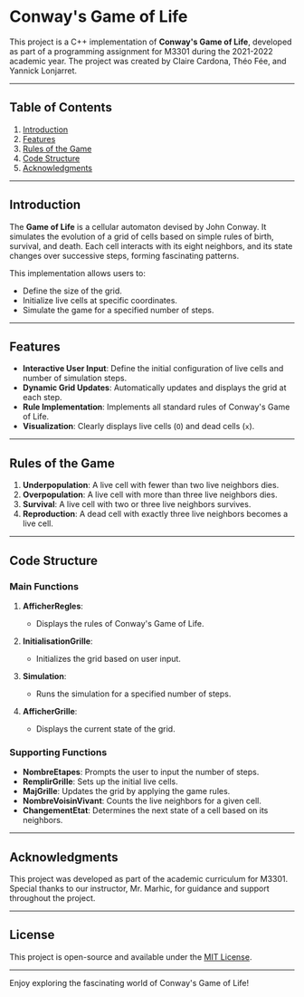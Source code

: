 # Conway's Game of Life

This project is a C++ implementation of **Conway's Game of Life**, developed as part of a programming assignment for M3301 during the 2021-2022 academic year. The project was created by Claire Cardona, Théo Fée, and Yannick Lonjarret.

---

## Table of Contents

1. [Introduction](#introduction)
2. [Features](#features)
3. [Rules of the Game](#rules-of-the-game)
5. [Code Structure](#code-structure)
6. [Acknowledgments](#acknowledgments)

---

## Introduction

The **Game of Life** is a cellular automaton devised by John Conway. It simulates the evolution of a grid of cells based on simple rules of birth, survival, and death. Each cell interacts with its eight neighbors, and its state changes over successive steps, forming fascinating patterns.

This implementation allows users to:
- Define the size of the grid.
- Initialize live cells at specific coordinates.
- Simulate the game for a specified number of steps.

---

## Features

- **Interactive User Input**: Define the initial configuration of live cells and number of simulation steps.
- **Dynamic Grid Updates**: Automatically updates and displays the grid at each step.
- **Rule Implementation**: Implements all standard rules of Conway's Game of Life.
- **Visualization**: Clearly displays live cells (`O`) and dead cells (`x`).

---

## Rules of the Game

1. **Underpopulation**: A live cell with fewer than two live neighbors dies.
2. **Overpopulation**: A live cell with more than three live neighbors dies.
3. **Survival**: A live cell with two or three live neighbors survives.
4. **Reproduction**: A dead cell with exactly three live neighbors becomes a live cell.
---

## Code Structure

### Main Functions

1. **AfficherRegles**:
   - Displays the rules of Conway's Game of Life.

2. **InitialisationGrille**:
   - Initializes the grid based on user input.

3. **Simulation**:
   - Runs the simulation for a specified number of steps.

4. **AfficherGrille**:
   - Displays the current state of the grid.

### Supporting Functions

- **NombreEtapes**: Prompts the user to input the number of steps.
- **RemplirGrille**: Sets up the initial live cells.
- **MajGrille**: Updates the grid by applying the game rules.
- **NombreVoisinVivant**: Counts the live neighbors for a given cell.
- **ChangementEtat**: Determines the next state of a cell based on its neighbors.

---

## Acknowledgments

This project was developed as part of the academic curriculum for M3301. Special thanks to our instructor, Mr. Marhic, for guidance and support throughout the project.

---

## License

This project is open-source and available under the [MIT License](LICENSE).

---

Enjoy exploring the fascinating world of Conway's Game of Life!

